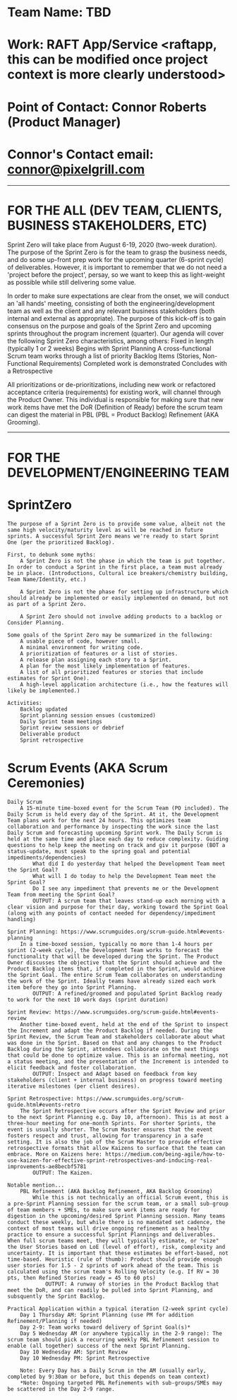 # Team Name: TBD <This will be something much more cleverly devised by the team before commencing Sprint Zero>
# Work: RAFT App/Service <raftapp, this can be modified once project context is more clearly understood>
# Point of Contact: Connor Roberts (Product Manager)
# Connor's Contact email: connor@pixelgrill.com

-------------------------------
# FOR THE ALL (DEV TEAM, CLIENTS, BUSINESS STAKEHOLDERS, ETC)

Sprint Zero will take place from August 6-19, 2020 (two-week duration). The purpose of the Sprint Zero is for the team to grasp the business needs, and do some up-front prep work for the upcoming quarter (6-sprint cycle) of deliverables. However, it is important to remember that we do not need a 'project before the project', persay, so we want to keep this as light-weight as possible while still delivering some value.

In order to make sure expectations are clear from the onset, we will conduct an 'all hands' meeting, consisting of both the engineering/development team as well as the client and any relevant business stakeholders (both internal and external as appropriate). The purpose of this kick-off is to gain consensus on the purpose and goals of the Sprint Zero and upcoming sprints throughout the program increment (quarter). Our agenda will cover the following Sprint Zero characteristics, among others:
    Fixed in length (typically 1 or 2 weeks)
    Begins with Sprint Planning
    A cross-functional Scrum team works through a list of priority Backlog Items (Stories, Non-Functional Requirements)
    Completed work is demonstrated
    Concludes with a Retrospective

All prioritizations or de-prioritizations, including new work or refactored acceptance criteria (requirements) for existing work, will channel through the Product Owner. This individual is responsible for making sure that new work items have met the DoR (Definition of Ready) before the scrum team can digest the material in PBL (PBL = Product Backlog) Refinement (AKA Grooming).

-------------------------------
# FOR THE DEVELOPMENT/ENGINEERING TEAM
# SprintZero

    The purpose of a Sprint Zero is to provide some value, albeit not the same high velocity/maturity level as will be reached in future sprints. A successful Sprint Zero means we're ready to start Sprint One (per the prioritized Backlog).

    First, to debunk some myths:
        A Sprint Zero is not the phase in which the team is put together. In order to conduct a Sprint in the first place, a team must already be in place. (Introductions, Cultural ice breakers/chemistry building, Team Name/Identity, etc.)

        A Sprint Zero is not the phase for setting up infrastructure which should already be implemented or easily implemented on demand, but not as part of a Sprint Zero.

        A Sprint Zero should not involve adding products to a backlog or Consider Planning.

    Some goals of the Sprint Zero may be summarized in the following:
        A usable piece of code, however small.
        A minimal environment for writing code.
        A prioritization of features or a list of stories.
        A release plan assigning each story to a Sprint.
        A plan for the most likely implementation of features.
        A list of all prioritized features or stories that include estimates for Sprint One).
        A high-level application architecture (i.e., how the features will likely be implemented.)

    Activities:
        Backlog updated
        Sprint planning session ensues (customized)
        Daily Sprint team meetings
        Sprint review sessions or debrief
        Deliverable product
        Sprint retrospective

# Scrum Events (AKA Scrum Ceremonies)
    Daily Scrum
        A 15-minute time-boxed event for the Scrum Team (PO included). The Daily Scrum is held every day of the Sprint. At it, the Development Team plans work for the next 24 hours. This optimizes team collaboration and performance by inspecting the work since the last Daily Scrum and forecasting upcoming Sprint work. The Daily Scrum is held at the same time and place each day to reduce complexity. Guiding questions to help keep the meeting on track and giv it purpose (BOT a status-update, must speak to the spring goal and potential impediments/dependencies)
            What did I do yesterday that helped the Development Team meet the Sprint Goal?
            What will I do today to help the Development Team meet the Sprint Goal?
            Do I see any impediment that prevents me or the Development Team from meeting the Sprint Goal?
            OUTPUT: A scrum team that leaves stand-up each morning with a clear vision and purpose for their day, working toward the Sprint Goal (along with any points of contact needed for dependency/impediment handling)
    
    Sprint Planning: https://www.scrumguides.org/scrum-guide.html#events-planning
        In a time-boxed session, typically no more than 1-4 hours per sprint (2-week cycle), the Development Team works to forecast the functionality that will be developed during the Sprint. The Product Owner discusses the objective that the Sprint should achieve and the Product Backlog items that, if completed in the Sprint, would achieve the Sprint Goal. The entire Scrum Team collaborates on understanding the work of the Sprint. Ideally teams have already sized each work item before they go into Sprint Planning.
            OUTPUT: A refined/groomed and populated Sprint Backlog ready to work for the next 10 work days (sprint duration)

    Sprint Review: https://www.scrumguides.org/scrum-guide.html#events-review
        Another time-boxed event, held at the end of the Sprint to inspect the Increment and adapt the Product Backlog if needed. During the Sprint Review, the Scrum Team and stakeholders collaborate about what was done in the Sprint. Based on that and any changes to the Product Backlog during the Sprint, attendees collaborate on the next things that could be done to optimize value. This is an informal meeting, not a status meeting, and the presentation of the Increment is intended to elicit feedback and foster collaboration.
            OUTPUT: Inspect and Adapt based on feedback from key stakeholders (client + internal business) on progress toward meeting iterative milestones (per client desires).

    Sprint Retrospective: https://www.scrumguides.org/scrum-guide.html#events-retro
        The Sprint Retrospective occurs after the Sprint Review and prior to the next Sprint Planning e.g. Day 10, afternoon). This is at most a three-hour meeting for one-month Sprints. For shorter Sprints, the event is usually shorter. The Scrum Master ensures that the event fosters respect and trust, allowing for transparency in a safe setting. It is also the job of the Scrum Master to provide effective retrospective formats that allow Kaizens to surface that the team can embrace. More on Kaizens here: https://medium.com/being-agile/how-to-use-kaizen-for-effective-sprint-retrospectives-and-inducing-real-improvements-ae8becbf5781
            OUTPUT: The Kaizen.

    Notable mention...
        PBL Refinement (AKA Backlog Refinement, AKA Backlog Grooming)
            While this is not technically an official Scrum event, this is a pre-Sprint Planning session for the scrum team, or a small sub-group of team members + SMEs, to make sure work items are ready for digestion in the upcoming/desired Sprint Planning session. Many teams conduct these weekly, but while there is no mandated set cadence, the context of most teams will drive ongoing refinement as a healthy practice to ensure a successful Sprint Plannings and deliverables. When full scrum teams meet, they will typically estimate, or "size" the User Stories based on LoE (level of effort), risk, complexity and uncertainty. It is important that these estimates be effort-based, not time-based. Heuristic (rule of thumb): Product should provide enough user stories for 1.5 - 2 sprints of work ahead of the team. This is calculated using the scrum team's Rolling Velocity (e.g. If RV = 30 pts, then Refined Stories ready = 45 to 60 pts)
                OUTPUT: A runway of stories in the Product Backlog that meet the DoR, and can readily be pulled into Sprint Planning, and subsquently the Sprint Backlog.

    Practical Application within a typical iteration (2-week sprint cycle)
        Day 1 Thursday AM: Sprint Planning (use PM for addition Refinement/Planning if needed)
        Day 2-9: Team works toward delivery of Sprint Goal(s)*
        Day 5 Wednesday AM (or anywhere typically in the 2-9 range): The scrum team should pick a recurring weekly PBL Refinement session to enable (all together) success of the next Sprint Planning.
        Day 10 Wednesday AM: Sprint Review
        Day 10 Wednesday PM: Sprint Retrospective

        Note: Every Day has a Daily Scrum in the AM (usually early, completed by 9:30am or before, but this depends on team context)
        *Note: Ongoing targeted PBL Refinements with sub-groups/SMEs may be scattered in the Day 2-9 range. 